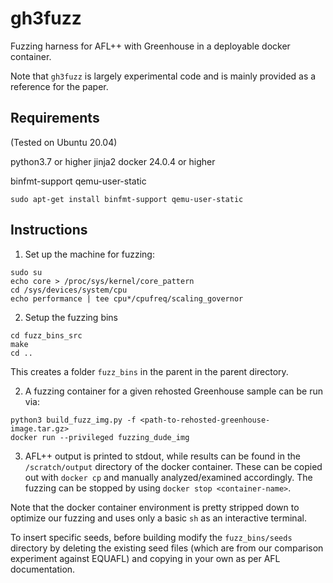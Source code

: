 # gh3fuzz

Fuzzing harness for AFL++ with Greenhouse in a deployable docker container.

Note that `gh3fuzz` is largely experimental code and is mainly provided as a reference for the paper.

## Requirements

(Tested on Ubuntu 20.04)

python3.7 or higher
jinja2
docker 24.0.4 or higher

binfmt-support
qemu-user-static

`sudo apt-get install binfmt-support qemu-user-static`

## Instructions

1) Set up the machine for fuzzing:

```
sudo su
echo core > /proc/sys/kernel/core_pattern
cd /sys/devices/system/cpu
echo performance | tee cpu*/cpufreq/scaling_governor
```

2) Setup the fuzzing bins

```
cd fuzz_bins_src
make
cd ..
```

This creates a folder `fuzz_bins` in the parent in the parent directory. 

2) A fuzzing container for a given rehosted Greenhouse sample can be run via:

```
python3 build_fuzz_img.py -f <path-to-rehosted-greenhouse-image.tar.gz> 
docker run --privileged fuzzing_dude_img
```

3) AFL++ output is printed to stdout, while results can be found in the `/scratch/output` directory of the docker container. These can be copied out with `docker cp` and manually analyzed/examined accordingly. The fuzzing can be stopped by using `docker stop <container-name>`.

Note that the docker container environment is pretty stripped down to optimize our fuzzing and uses only a basic `sh` as an interactive terminal.

To insert specific seeds, before building modify the `fuzz_bins/seeds` directory by deleting the existing seed files (which are from our comparison experiment against EQUAFL) and copying in your own as per AFL documentation.
